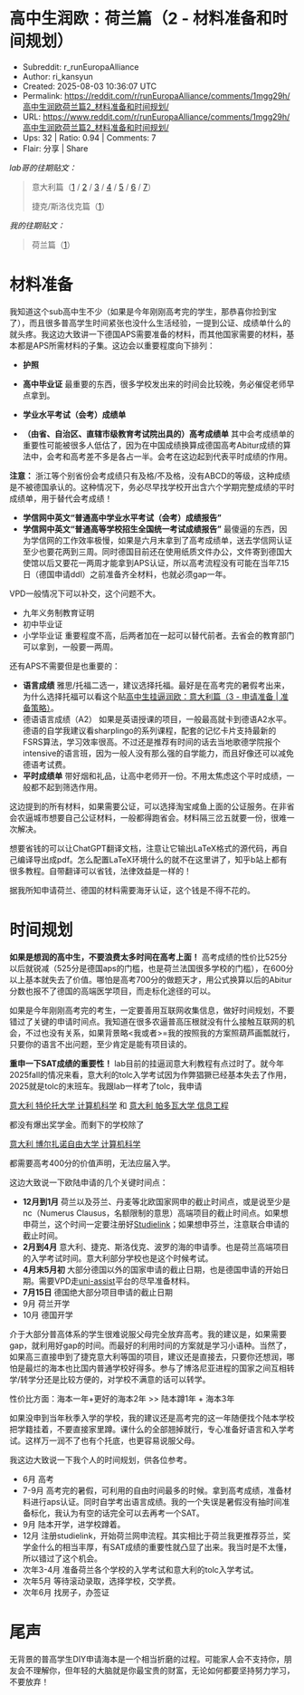 # 高中生润欧：荷兰篇（2 - 材料准备和时间规划）

- Subreddit: r_runEuropaAlliance
- Author: ri_kansyun
- Created: 2025-08-03 10:36:07 UTC
- Permalink: https://reddit.com/r/runEuropaAlliance/comments/1mgg29h/高中生润欧荷兰篇2_材料准备和时间规划/
- URL: https://www.reddit.com/r/runEuropaAlliance/comments/1mgg29h/高中生润欧荷兰篇2_材料准备和时间规划/
- Ups: 32 | Ratio: 0.94 | Comments: 7
- Flair: 分享 | Share


*lab哥的往期贴文：*

> 意大利篇（[1](https://www.reddit.com/r/iwanttorun/comments/1dk3enx/%E9%AB%98%E4%B8%AD%E7%94%9F%E6%8C%82%E9%80%BC%E6%B6%A6%E6%AC%A7%E6%84%8F%E5%A4%A7%E5%88%A9%E7%AF%871_%E8%83%8C%E6%99%AF%E9%A1%B9%E7%9B%AE%E5%92%8C%E7%94%B3%E8%AF%B7) / [2](https://www.reddit.com/r/iwanttorun/comments/1dkjbps/%E9%AB%98%E4%B8%AD%E7%94%9F%E6%8C%82%E9%80%BC%E6%B6%A6%E6%AC%A7%E6%84%8F%E5%A4%A7%E5%88%A9%E7%AF%872_%E7%94%B3%E8%AF%B7%E5%87%86%E5%A4%87_%E4%BF%A1%E6%81%AF%E6%A3%80%E7%B4%A2%E9%99%84%E6%84%8F%E5%A4%A7%E5%88%A9%E7%89%B9%E5%88%AB%E5%B0%8F%E8%8A%82%E5%92%8C%E7%94%B3%E8%AF%B7%E7%AD%96%E7%95%A5) / [3](https://www.reddit.com/r/iwanttorun/comments/1dmwtg7/%E9%AB%98%E4%B8%AD%E7%94%9F%E6%8C%82%E9%80%BC%E6%B6%A6%E6%AC%A7%E6%84%8F%E5%A4%A7%E5%88%A9%E7%AF%873_%E7%94%B3%E8%AF%B7%E5%87%86%E5%A4%87_%E5%87%86%E5%A4%87%E7%AD%96%E7%95%A5) / [4](https://www.reddit.com/r/iwanttorun/comments/1dvvcko/%E9%AB%98%E4%B8%AD%E7%94%9F%E6%8C%82%E9%80%BC%E6%B6%A6%E6%AC%A7%E6%84%8F%E5%A4%A7%E5%88%A9%E7%AF%874_%E6%88%90%E6%9C%AC%E8%8A%B1%E8%B4%B9%E7%9B%B8%E5%85%B3_%E7%94%9F%E6%B4%BB%E8%B4%B9%E4%B8%8E%E5%AD%A6%E8%B4%B9%E7%B2%97%E7%AE%97/) / [5](https://www.reddit.com/r/iwanttorun/comments/1dwkrup/%E9%AB%98%E4%B8%AD%E7%94%9F%E6%8C%82%E9%80%BC%E6%B6%A6%E6%AC%A7%E6%84%8F%E5%A4%A7%E5%88%A9%E7%AF%875_%E6%88%90%E6%9C%AC%E8%8A%B1%E8%B4%B9%E7%9B%B8%E5%85%B3_%E6%80%BB%E8%8A%B1%E8%B4%B9%E8%AF%A6%E8%A7%A3_%E8%8A%AC%E5%85%B0%E5%BE%B7%E5%9B%BD%E6%B3%95%E5%9B%BD%E5%92%8C%E6%8D%B7%E5%85%8B/) / [6](https://www.reddit.com/r/iwanttorun/comments/1dww9xv/%E9%AB%98%E4%B8%AD%E7%94%9F%E6%8C%82%E9%80%BC%E6%B6%A6%E6%AC%A7%E6%84%8F%E5%A4%A7%E5%88%A9%E7%AF%876_%E6%88%90%E6%9C%AC%E8%8A%B1%E8%B4%B9%E7%9B%B8%E5%85%B3_%E6%80%BB%E8%8A%B1%E8%B4%B9%E8%AF%A6%E8%A7%A3_%E6%84%8F%E5%A4%A7%E5%88%A9/) / [7](https://www.reddit.com/r/runEuropaAlliance/comments/1i9q28w/%E9%AB%98%E4%B8%AD%E7%94%9F%E6%8C%82%E9%80%BC%E6%B6%A6%E6%AC%A7%E6%84%8F%E5%A4%A7%E5%88%A9%E7%AF%877_tolc_%E7%9B%B8%E5%85%B3/)）
>
> 捷克/斯洛伐克篇（[1](https://www.reddit.com/r/iwanttorun/comments/1ie2fpr/%E9%AB%98%E4%B8%AD%E7%94%9F%E6%8C%82%E9%80%BC%E6%B6%A6%E6%AC%A7%E6%8D%B7%E5%85%8B%E6%96%AF%E6%B4%9B%E4%BC%90%E5%85%8B%E7%AF%871_%E9%A1%B9%E7%9B%AE%E6%88%90%E6%9C%AC%E5%92%8C%E7%94%B3%E8%AF%B7/)）

*我的往期贴文：*

> 荷兰篇（[1](https://www.reddit.com/r/runEuropaAlliance/comments/1mg1e72/%E9%AB%98%E4%B8%AD%E7%94%9F%E6%8C%82%E9%80%BC%E6%B6%A6%E6%AC%A7%E8%8D%B7%E5%85%B0%E7%AF%871_%E8%83%8C%E6%99%AF%E9%A1%B9%E7%9B%AE%E5%92%8C%E7%94%B3%E8%AF%B7/)）

# 材料准备

我知道这个sub高中生不少（如果是今年刚刚高考完的学生，那恭喜你捡到宝了），而且很多普高学生时间紧张也没什么生活经验，一提到公证、成绩单什么的就头疼。我这边大致讲一下德国APS需要准备的材料，而其他国家需要的材料，基本都是APS所需材料的子集。这边会以重要程度向下排列：

- **护照**

- **高中毕业证**
  最重要的东西，很多学校发出来的时间会比较晚，务必催促老师早点拿到。

- **学业水平考试（会考）成绩单**

- **（由省、自治区、直辖市级教育考试院出具的）高考成绩单**
  其中会考成绩单的重要性可能被很多人低估了，因为在中国成绩换算成德国高考Abitur成绩的算法中，会考和高考差不多是各占一半。会考在这边起到代表平时成绩的作用。

**注意：**
浙江等个别省份会考成绩只有及格/不及格，没有ABCD的等级，这种成绩是不被德国承认的。这种情况下，务必尽早找学校开出含六个学期完整成绩的平时成绩单，用于替代会考成绩！

- **学信网中英文“普通高中学业水平考试（会考）成绩报告”**
- **学信网中英文“普通高等学校招生全国统一考试成绩报告”**
  最傻逼的东西，因为学信网的工作效率极慢，如果是六月末拿到了高考成绩单，送去学信网认证至少也要花两到三周。同时德国目前还在使用纸质文件办公，文件寄到德国大使馆以后又要花一两周才能拿到APS认证，所以高考流程没有可能在当年7.15日（德国申请ddl）之前准备齐全材料，也就必须gap一年。

VPD一般情况下可以补交，这个问题不大。

- 九年义务制教育证明
- 初中毕业证
- 小学毕业证
  重要程度不高，后两者加在一起可以替代前者。去省会的教育部门可以拿到，一般要一两周。

还有APS不需要但是也重要的：

- **语言成绩**
  雅思/托福二选一，建议选择托福。最好是在高考完的暑假考出来，为什么选择托福可以看这个贴[高中生挂逼润欧：意大利篇（3 -
  申请准备 \|
  准备策略）](https://www.reddit.com/r/iwanttorun/comments/1dmwtg7/%E9%AB%98%E4%B8%AD%E7%94%9F%E6%8C%82%E9%80%BC%E6%B6%A6%E6%AC%A7%E6%84%8F%E5%A4%A7%E5%88%A9%E7%AF%873_%E7%94%B3%E8%AF%B7%E5%87%86%E5%A4%87_%E5%87%86%E5%A4%87%E7%AD%96%E7%95%A5/)。
- 德语语言成绩（A2）
  如果是英语授课的项目，一般最高就卡到德语A2水平。德语的自学我建议看sharplingo的系列课程，配套的记忆卡片支持最新的FSRS算法，学习效率很高。不过还是推荐有时间的话去当地歌德学院报个intensive的语言班，因为一般人没有那么强的自学能力，而且好像还可以减免德语考试费。
- **平时成绩单**
  带好烟和礼品，让高中老师开一份。不用太焦虑这个平时成绩，一般都不起到筛选作用。

这边提到的所有材料，如果需要公证，可以选择淘宝咸鱼上面的公证服务。在非省会农逼城市想要自己公证材料，一般都得跑省会。材料隔三岔五就要一份，很难一次解决。

想要省钱的可以让ChatGPT翻译文档，注意让它输出LaTeX格式的源代码，再自己编译导出成pdf。怎么配置LaTeX环境什么的就不在这里讲了，知乎b站上都有很多教程。自带翻译可以省钱，法律效益是一样的！

据我所知申请荷兰、德国的材料需要海牙认证，这个钱是不得不花的。

# 时间规划

**如果是想润的高中生，不要浪费太多时间在高考上面！**
高考成绩的性价比525分以后就锐减（525分是德国aps的门槛，也是荷兰法国很多学校的门槛），在600分以上基本就失去了价值。哪怕是高考700分的做题天才，用公式换算以后的Abitur分数也报不了德国的高端医学项目，而走标化途径的可以。

如果是今年刚刚高考完的考生，一定要善用互联网收集信息，做好时间规划，不要错过了关键的申请时间点。我知道在很多农逼普高压根就没有什么接触互联网的机会，不过也没有关系，如果背景略\<我或者\>=我的按照我的方案照葫芦画瓢就行，只要你的语言不出问题，至少肯定是能有项目读的。

**重申一下SAT成绩的重要性！**
lab目前的挂逼润意大利教程有点过时了。就今年2025fall的情况来看，意大利的tolc入学考试因为作弊猖獗已经基本失去了作用，2025就是tolc的末班车。我跟lab一样考了tolc，我申请

[意大利 特伦托大学 计算机科学](https://www.unitn.it/it/internazionale)
和 [意大利 帕多瓦大学
信息工程](https://www.unipd.it/en/educational-offer/first-cycle-degree/engineering?tipo=L&scuola=IN&ordinamento=2024&key=IN2801&cg=engineering)

都没有爆出奖学金。而剩下的学校除了

[意大利 博尔扎诺自由大学
计算机科学](https://www.unibz.it/en/faculties/engineering/bachelor-computer-science)

都需要高考400分的价值声明，无法应届入学。

这边大致说一下欧陆申请的几个关键时间点：

- **12月到1月**
  荷兰以及芬兰、丹麦等北欧国家网申的截止时间点，或是说至少是nc（Numerus
  Clausus，名额限制的意思）高端项目的截止时间点。如果想申荷兰，这个时间一定要注册好[Studielink](https://www.studielink.nl/)；如果想申芬兰，注意联合申请的截止时间。
- **2月到4月**
  意大利、捷克、斯洛伐克、波罗的海的申请季。也是荷兰高端项目的入学考试时间。意大利部分学校也是这个时候考试。
- **4月末5月初**
  大部分德国以外的国家申请的截止日期，也是德国申请的开始日期。需要VPD走[uni-assist](https://www.uni-assist.de/en/)平台的尽早准备材料。
- **7月15日** 德国绝大部分项目申请的截止日期
- 9月 荷兰开学
- 10月 德国开学

介于大部分普高体系的学生很难说服父母完全放弃高考。我的建议是，如果需要gap，就利用好gap的时间。而最好的利用时间的方案就是学习小语种。当然了，如果高三直接申到了捷克意大利等国的项目，建议还是直接去，只要你还想润，哪怕是最烂的海本也比国内普通学校好得多。参与了博洛尼亚进程的国家之间互相转学/转学分还是比较方便的，对学校不满意的话可以转学。

性价比方面：海本一年+更好的海本2年 \>\> 陆本蹲1年 + 海本3年

如果没申到当年秋季入学的学校，我的建议还是高考完的这一年随便找个陆本学校把学籍挂着，不要直接家里蹲。课什么的全部翘掉就行，专心准备好语言和入学考试。这样万一润不了也有个托底，也更容易说服父母。

我这边大致说一下我个人的时间规划，供各位参考。

- 6月 高考
- 7-9月
  高考完的暑假，可利用的自由时间最多的时候。拿到高考成绩，准备材料进行aps认证。同时自学考出语言成绩。我的一个失误是暑假没有抽时间准备标化，我认为有空的话完全可以去再考一个SAT。
- 9月 陆本开学，进学校蹲着。
- 12月
  注册studielink，开始荷兰网申流程。其实相比于荷兰我更推荐芬兰，奖学金什么的相当丰厚，有SAT成绩的重要性就凸显了出来。我当时是不太懂，所以错过了这个机会。
- 次年3-4月 准备荷兰各个学校的入学考试和意大利的tolc入学考试。
- 次年5月 等待滚动录取，选择学校，交学费。
- 次年6月 找房子，办签证

# 尾声

无背景的普高学生DIY申请海本是一个相当折磨的过程。可能家人会不支持你，朋友会不理解你，但年轻的大脑就是你最宝贵的财富，无论如何都要坚持努力学习，不要放弃！

